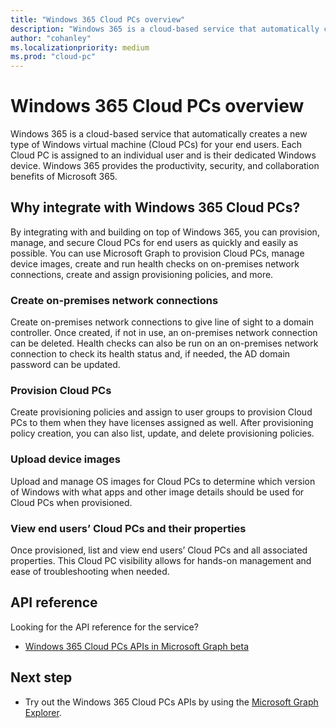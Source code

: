 ```yaml
---
title: "Windows 365 Cloud PCs overview"
description: "Windows 365 is a cloud-based service that automatically creates a new type of Windows virtual machine (Cloud PCs) for your end users. Each Cloud PC is assigned to an individual user and is their dedicated Windows device. Windows 365 provides the productivity, security, and collaboration benefits of Microsoft 365."
author: "cohanley"
ms.localizationpriority: medium
ms.prod: "cloud-pc"
---
```


# Windows 365 Cloud PCs overview

Windows 365 is a cloud-based service that automatically creates a new type of Windows virtual machine (Cloud PCs) for your end users. Each Cloud PC is assigned to an individual user and is their dedicated Windows device. Windows 365 provides the productivity, security, and collaboration benefits of Microsoft 365.

## Why integrate with Windows 365 Cloud PCs? 

By integrating with and building on top of Windows 365, you can provision, manage, and secure Cloud PCs for end users as quickly and easily as possible. You can use Microsoft Graph to provision Cloud PCs, manage device images, create and run health checks on on-premises network connections, create and assign provisioning policies, and more.  

### Create on-premises network connections

Create on-premises network connections to give line of sight to a domain controller. Once created, if not in use, an on-premises network connection can be deleted. Health checks can also be run on an on-premises network connection to check its health status and, if needed, the AD domain password can be updated. 

### Provision Cloud PCs

Create provisioning policies and assign to user groups to provision Cloud PCs to them when they have licenses assigned as well. After provisioning policy creation, you can also list, update, and delete provisioning policies. 

### Upload device images

Upload and manage OS images for Cloud PCs to determine which version of Windows with what apps and other image details should be used for Cloud PCs when provisioned.  

### View end users’ Cloud PCs and their properties

Once provisioned, list and view end users’ Cloud PCs and all associated properties. This Cloud PC visibility allows for hands-on management and ease of troubleshooting when needed. 

## API reference

Looking for the API reference for the service?
- [Windows 365 Cloud PCs APIs in Microsoft Graph beta](/graph/api/resources/virtualEndpoint?view=graph-rest-beta&preserve-view=true)

## Next step

- Try out the Windows 365 Cloud PCs APIs by using the [Microsoft Graph Explorer](https://developer.microsoft.com/graph/graph-explorer).
